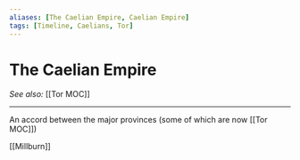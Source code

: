 ```yaml
---
aliases: [The Caelian Empire, Caelian Empire]
tags: [Timeline, Caelians, Tor]
---
```

<span
	  class='ob-timelines' 
	  data-date='1617-02-14-00' 
	  data-title='The Caelian Empire' 
	  data-class='orange' 
	  data-type='range' 
	  data-end="1950-10-16-00"> 
</span>
# The Caelian Empire
*See also:* [[Tor MOC]]
___
An accord between the major provinces (some of which are now [[Tor MOC]])

[[Millburn]]